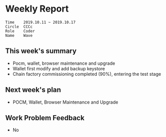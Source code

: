 # Weekly Report 
```
Time	2019.10.11 ~ 2019.10.17
Circle	CCCc
Role	Coder
Name	Wave
```
## This week's summary
- Pocm, wallet, browser maintenance and upgrade
- Wallet first modify and add backup keystore
- Chain factory commissioning completed (90%), entering the test stage

## Next week's plan

- POCM, Wallet, Browser Maintenance and Upgrade

## Work Problem Feedback
- No

